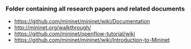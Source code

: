 ### Folder containing all research papers and related documents 

* https://github.com/mininet/mininet/wiki/Documentation
* http://mininet.org/walkthrough/
* https://github.com/mininet/openflow-tutorial/wiki
* https://github.com/mininet/mininet/wiki/Introduction-to-Mininet
